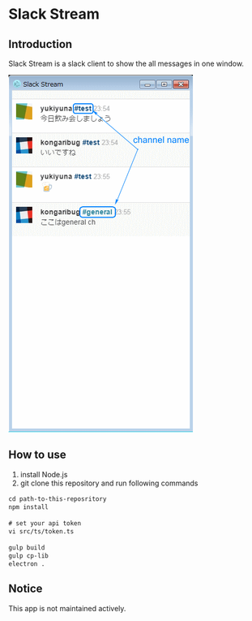 # Slack Stream
## Introduction
Slack Stream is a slack client to show the all messages in one window.

![SS](https://github.com/KongariBug/Slack-Stream/blob/master/images/slackstream.png)

## How to use
1. install Node.js
2. git clone this repository and run following commands

```shell
cd path-to-this-reposritory
npm install

# set your api token
vi src/ts/token.ts

gulp build
gulp cp-lib
electron .
```

## Notice
This app is not maintained actively.
